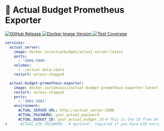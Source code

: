 # 🤖 Actual Budget Prometheus Exporter

<p>
    <a href="https://github.com/sakowicz/actual-budget-prometheus-exporter">
        <img alt="GitHub Release" src="https://img.shields.io/github/v/release/sakowicz/actual-budget-prometheus-exporter?label=GitHub">
    </a>
    <a href="https://hub.docker.com/r/sakowicz/actual-budget-prometheus-exporter">
        <img alt="Docker Image Version" src="https://img.shields.io/docker/v/sakowicz/actual-budget-prometheus-exporter?label=Docker%20Hub">
    </a>
    <a href="https://codecov.io/github/sakowicz/actual-budget-prometheus-exporter" >
        <img alt="Test Coverage" src="https://codecov.io/github/sakowicz/actual-budget-prometheus-exporter/graph/badge.svg?token=7ZLJUN61QE"/>
    </a>
</p>

```yaml
services:
  actual_server:
    image: docker.io/actualbudget/actual-server:latest
    ports:
      - '5006:5006'
    volumes:
      - ./actual-data:/data
    restart: unless-stopped

  actual-budget-prometheus-exporter:
    image: docker.io/sakowicz/actual-budget-prometheus-exporter:latest
    restart: unless-stopped
    ports:
      - '3001:3001'
    environment:
      ACTUAL_SERVER_URL: http://actual_server:5006
      ACTUAL_PASSWORD: your_actual_password
      ACTUAL_BUDGET_ID: your_actual_budget_id # This is the ID from Settings → Show advanced settings → Sync ID
#      ACTUAL_E2E_PASSWORD:  # optional. required if you have E2E encryption
```
